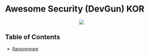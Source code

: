 # Awesome Security (DevGun) KOR

<p align="center">
    <img src="https://cdn.rawgit.com/sindresorhus/awesome/d7305f38d29fed78fa85652e3a63e154dd8e8829/media/badge.svg"/>
</p>



## Table of Contents

- [Ransomware](https://github.com/devgunho/Awesome-Security_DevGun/tree/master/Ransomware)


